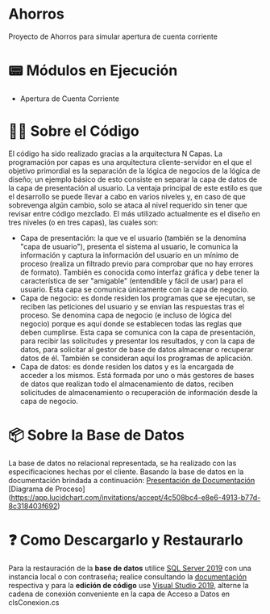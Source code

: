 # Ahorros
 Proyecto de Ahorros para simular apertura de cuenta corriente

# 📟 Módulos en Ejecución
+ Apertura de Cuenta Corriente

# 👨‍💻 Sobre el Código
El código ha sido realizado gracias a la arquitectura N Capas. La programación por capas es una arquitectura cliente-servidor en el que el objetivo primordial es la separación de la lógica de negocios de la lógica de diseño; un ejemplo básico de esto consiste en separar la capa de datos de la capa de presentación al usuario.
La ventaja principal de este estilo es que el desarrollo se puede llevar a cabo en varios niveles y, en caso de que sobrevenga algún cambio, solo se ataca al nivel requerido sin tener que revisar entre código mezclado.
El más utilizado actualmente es el diseño en tres niveles (o en tres capas), las cuales son:

+ Capa de presentación: la que ve el usuario (también se la denomina "capa de usuario"), presenta el sistema al usuario, le comunica la información y captura la información del usuario en un mínimo de proceso (realiza un filtrado previo para comprobar que no hay errores de formato). También es conocida como interfaz gráfica y debe tener la característica de ser "amigable" (entendible y fácil de usar) para el usuario. Esta capa se comunica únicamente con la capa de negocio.
+ Capa de negocio: es donde residen los programas que se ejecutan, se reciben las peticiones del usuario y se envían las respuestas tras el proceso. Se denomina capa de negocio (e incluso de lógica del negocio) porque es aquí donde se establecen todas las reglas que deben cumplirse. Esta capa se comunica con la capa de presentación, para recibir las solicitudes y presentar los resultados, y con la capa de datos, para solicitar al gestor de base de datos almacenar o recuperar datos de él. También se consideran aquí los programas de aplicación.
+ Capa de datos: es donde residen los datos y es la encargada de acceder a los mismos. Está formada por uno o más gestores de bases de datos que realizan todo el almacenamiento de datos, reciben solicitudes de almacenamiento o recuperación de información desde la capa de negocio.

# 📦 Sobre la Base de Datos
La base de datos no relacional representada, se ha realizado con las especificaciones hechas por el cliente. Basando la base de datos en la documentación brindada a continuación:
[Presentación de Documentación](https://docs.google.com/document/d/19RG5ffvn-2cmFvbtJA3KHfLeMbAIbSdRF2JjjVY1vV4/edit?usp=sharing) [Diagrama de Proceso] (https://app.lucidchart.com/invitations/accept/4c508bc4-e8e6-4913-b77d-8c318403f692)

# ❓ Como Descargarlo y Restaurarlo
Para la restauración de la **base de datos** utilice [SQL Server 2019](https://www.microsoft.com/es-es/sql-server/sql-server-2019) con una instancia local o con contraseña; realice consultando la [documentación](https://docs.microsoft.com/es-es/sql/relational-databases/backup-restore/restore-a-database-backup-using-ssms?view=sql-server-ver15) respectiva y para la **edición de código** use [Visual Studio 2019](https://visualstudio.microsoft.com/es/vs/), alterne la cadena de conexión conveniente en la capa de Acceso a Datos en clsConexion.cs
